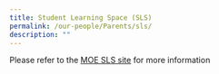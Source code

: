 ```yaml
---
title: Student Learning Space (SLS)
permalink: /our-people/Parents/sls/
description: ""
---
```

Please refer to the [MOE SLS site](https://www.learning.moe.edu.sg/) for more information